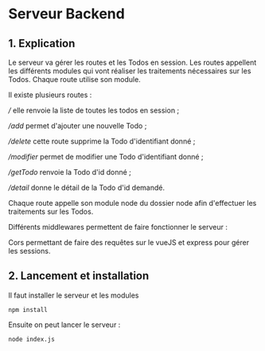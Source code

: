 # Serveur Backend

## 1. Explication
Le serveur va gérer les routes et les Todos en session.
Les routes appellent les différents modules qui vont réaliser les traitements nécessaires sur les Todos.
Chaque route utilise son module.

Il existe plusieurs routes : 

*/* elle renvoie la liste de toutes les todos en session ;

*/add* permet d'ajouter une nouvelle Todo ;

*/delete* cette route supprime la Todo d'identifiant donné ;

*/modifier* permet de modifier une Todo d'identifiant donné ;

*/getTodo* renvoie la Todo d'id donné ;

*/detail* donne le détail de la Todo d'id demandé.

Chaque route appelle son module node du dossier node afin d'effectuer les traitements sur les Todos.


Différents middlewares permettent de faire fonctionner le serveur :

Cors permettant de faire des requêtes sur le vueJS et express pour gérer les sessions.

## 2. Lancement et installation
Il faut installer le serveur et les modules
```
npm install
```

Ensuite on peut lancer le serveur :
```
node index.js
```
